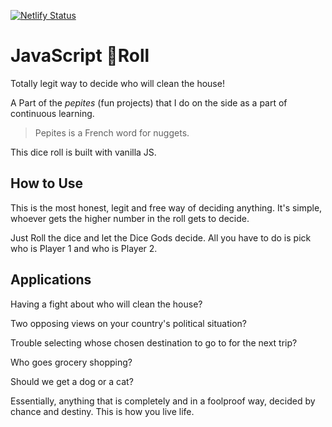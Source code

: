 [![Netlify Status](https://api.netlify.com/api/v1/badges/9edde39b-5436-42fe-b386-34a014641e44/deploy-status)](https://app.netlify.com/sites/mellow-sprinkles-fc02f5/deploys)

# JavaScript 🎲Roll

Totally legit way to decide who will clean the house!

A Part of the *pepites* (fun projects) that I do on the side as a part of continuous learning.

> Pepites is a French word for nuggets.

This dice roll is built with vanilla JS. 

## How to Use

This is the most honest, legit and free way of deciding anything. It's simple, whoever gets the higher number in the roll gets to decide.

Just Roll the dice and let the Dice Gods decide. All you have to do is pick who is Player 1 and who is Player 2.

## Applications

Having a fight about who will clean the house?

Two opposing views on your country's political situation?

Trouble selecting whose chosen destination to go to for the next trip?

Who goes grocery shopping?

Should we get a dog or a cat?

Essentially, anything that is completely and in a foolproof way, decided by chance and destiny. This is how you live life.

